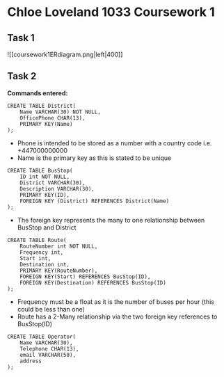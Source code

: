 # Chloe Loveland 1033 Coursework 1

## Task 1
![[coursework1ERdiagram.png|left|400]]

## Task 2
**Commands entered:**
```
CREATE TABLE District(
	Name VARCHAR(30) NOT NULL,
	OfficePhone CHAR(13),
	PRIMARY KEY(Name)
);
```
- Phone is intended to be stored as a number with a country code i.e. +447000000000
- Name is the primary key as this is stated to be unique

```
CREATE TABLE BusStop(
	ID int NOT NULL,
	District VARCHAR(30),
	Description VARCHAR(30),
	PRIMARY KEY(ID),
	FOREIGN KEY (District) REFERENCES District(Name)
);
```
- The foreign key represents the many to one relationship between BusStop and District

```
CREATE TABLE Route(
	RouteNumber int NOT NULL,
	Frequency int,
	Start int,
	Destination int,
	PRIMARY KEY(RouteNumber),
	FOREIGN KEY(Start) REFERENCES BusStop(ID),
	FOREIGN KEY(Destination) REFERENCES BusStop(ID)
);
```
- Frequency must be a float as it is the number of buses per hour (this could be less than one)
- Route has a 2-Many relationship via the two foreign key references to BusStop(ID)

```
CREATE TABLE Operator(
	Name VARCHAR(30),
	Telephone CHAR(13),
	email VARCHAR(50),
	address
);
```
